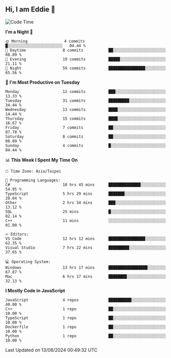 ## Hi, I am Eddie 👋

<!--START_SECTION:waka-->
![Code Time](http://img.shields.io/badge/Code%20Time-264%20hrs%2056%20mins-blue)

**I'm a Night 🦉** 

```text
🌞 Morning                4 commits           █░░░░░░░░░░░░░░░░░░░░░░░░   04.44 % 
🌆 Daytime                8 commits           ██░░░░░░░░░░░░░░░░░░░░░░░   08.89 % 
🌃 Evening                19 commits          █████░░░░░░░░░░░░░░░░░░░░   21.11 % 
🌙 Night                  59 commits          ████████████████░░░░░░░░░   65.56 % 
```
📅 **I'm Most Productive on Tuesday** 

```text
Monday                   12 commits          ███░░░░░░░░░░░░░░░░░░░░░░   13.33 % 
Tuesday                  31 commits          █████████░░░░░░░░░░░░░░░░   34.44 % 
Wednesday                13 commits          ████░░░░░░░░░░░░░░░░░░░░░   14.44 % 
Thursday                 15 commits          ████░░░░░░░░░░░░░░░░░░░░░   16.67 % 
Friday                   7 commits           ██░░░░░░░░░░░░░░░░░░░░░░░   07.78 % 
Saturday                 8 commits           ██░░░░░░░░░░░░░░░░░░░░░░░   08.89 % 
Sunday                   4 commits           █░░░░░░░░░░░░░░░░░░░░░░░░   04.44 % 
```


📊 **This Week I Spent My Time On** 

```text
🕑︎ Time Zone: Asia/Taipei

💬 Programming Languages: 
C#                       10 hrs 45 mins      ██████████████░░░░░░░░░░░   54.95 % 
TypeScript               5 hrs 29 mins       ███████░░░░░░░░░░░░░░░░░░   28.04 % 
Other                    2 hrs 34 mins       ███░░░░░░░░░░░░░░░░░░░░░░   13.12 % 
SQL                      25 mins             █░░░░░░░░░░░░░░░░░░░░░░░░   02.14 % 
C++                      11 mins             ░░░░░░░░░░░░░░░░░░░░░░░░░   01.00 % 

🔥 Editors: 
VS Code                  12 hrs 12 mins      ████████████████░░░░░░░░░   62.35 % 
Visual Studio            7 hrs 22 mins       █████████░░░░░░░░░░░░░░░░   37.65 % 

💻 Operating System: 
Windows                  13 hrs 17 mins      █████████████████░░░░░░░░   67.87 % 
Mac                      6 hrs 17 mins       ████████░░░░░░░░░░░░░░░░░   32.13 % 
```

**I Mostly Code in JavaScript** 

```text
JavaScript               4 repos             ██████████░░░░░░░░░░░░░░░   40.00 % 
C++                      1 repo              ██░░░░░░░░░░░░░░░░░░░░░░░   10.00 % 
TypeScript               1 repo              ██░░░░░░░░░░░░░░░░░░░░░░░   10.00 % 
Dockerfile               1 repo              ██░░░░░░░░░░░░░░░░░░░░░░░   10.00 % 
Python                   1 repo              ██░░░░░░░░░░░░░░░░░░░░░░░   10.00 % 
```




 Last Updated on 13/08/2024 00:49:32 UTC
<!--END_SECTION:waka-->
